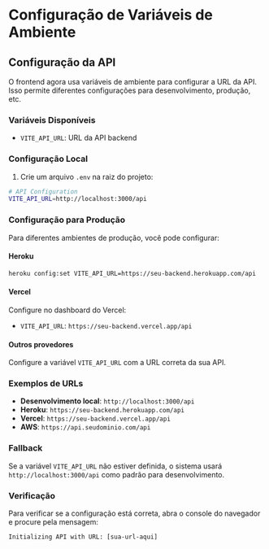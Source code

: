 # Configuração de Variáveis de Ambiente

## Configuração da API

O frontend agora usa variáveis de ambiente para configurar a URL da API. Isso permite diferentes configurações para desenvolvimento, produção, etc.

### Variáveis Disponíveis

- `VITE_API_URL`: URL da API backend

### Configuração Local

1. Crie um arquivo `.env` na raiz do projeto:
```bash
# API Configuration
VITE_API_URL=http://localhost:3000/api
```

### Configuração para Produção

Para diferentes ambientes de produção, você pode configurar:

#### Heroku
```bash
heroku config:set VITE_API_URL=https://seu-backend.herokuapp.com/api
```

#### Vercel
Configure no dashboard do Vercel:
- `VITE_API_URL`: `https://seu-backend.vercel.app/api`

#### Outros provedores
Configure a variável `VITE_API_URL` com a URL correta da sua API.

### Exemplos de URLs

- **Desenvolvimento local**: `http://localhost:3000/api`
- **Heroku**: `https://seu-backend.herokuapp.com/api`
- **Vercel**: `https://seu-backend.vercel.app/api`
- **AWS**: `https://api.seudominio.com/api`

### Fallback

Se a variável `VITE_API_URL` não estiver definida, o sistema usará `http://localhost:3000/api` como padrão para desenvolvimento.

### Verificação

Para verificar se a configuração está correta, abra o console do navegador e procure pela mensagem:
```
Initializing API with URL: [sua-url-aqui]
``` 